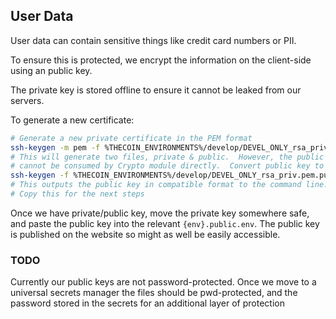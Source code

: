 ## User Data

User data can contain sensitive things like credit card numbers or PII.

To ensure this is protected, we encrypt the information on the client-side using an public key.

The private key is stored offline to ensure it cannot be leaked from our servers.

To generate a new certificate:
```bash
# Generate a new private certificate in the PEM format
ssh-keygen -m pem -f %THECOIN_ENVIRONMENTS%/develop/DEVEL_ONLY_rsa_priv.pem
# This will generate two files, private & public.  However, the public key
# cannot be consumed by Crypto module directly.  Convert public key to PEM
ssh-keygen -f %THECOIN_ENVIRONMENTS%/develop/DEVEL_ONLY_rsa_priv.pem.pub -e -m pem
# This outputs the public key in compatible format to the command line.
# Copy this for the next steps
```

Once we have private/public key, move the private key somewhere safe, and
paste the public key into the relevant `{env}.public.env`.  The public
key is published on the website so might as well be easily accessible.

### TODO
Currently our public keys are not password-protected.  Once we move
to a universal secrets manager the files should be pwd-protected,
and the password stored in the secrets for an additional layer of protection
